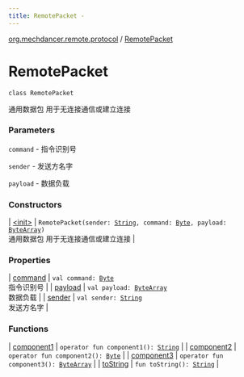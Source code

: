 ```yaml
---
title: RemotePacket - 
---
```


[org.mechdancer.remote.protocol](../index.html) / [RemotePacket](./index.html)

# RemotePacket

`class RemotePacket`

通用数据包
用于无连接通信或建立连接

### Parameters

`command` - 指令识别号

`sender` - 发送方名字

`payload` - 数据负载

### Constructors

| [&lt;init&gt;](-init-.html) | `RemotePacket(sender: `[`String`](https://kotlinlang.org/api/latest/jvm/stdlib/kotlin/-string/index.html)`, command: `[`Byte`](https://kotlinlang.org/api/latest/jvm/stdlib/kotlin/-byte/index.html)`, payload: `[`ByteArray`](https://kotlinlang.org/api/latest/jvm/stdlib/kotlin/-byte-array/index.html)`)`<br>通用数据包 用于无连接通信或建立连接 |

### Properties

| [command](command.html) | `val command: `[`Byte`](https://kotlinlang.org/api/latest/jvm/stdlib/kotlin/-byte/index.html)<br>指令识别号 |
| [payload](payload.html) | `val payload: `[`ByteArray`](https://kotlinlang.org/api/latest/jvm/stdlib/kotlin/-byte-array/index.html)<br>数据负载 |
| [sender](sender.html) | `val sender: `[`String`](https://kotlinlang.org/api/latest/jvm/stdlib/kotlin/-string/index.html)<br>发送方名字 |

### Functions

| [component1](component1.html) | `operator fun component1(): `[`String`](https://kotlinlang.org/api/latest/jvm/stdlib/kotlin/-string/index.html) |
| [component2](component2.html) | `operator fun component2(): `[`Byte`](https://kotlinlang.org/api/latest/jvm/stdlib/kotlin/-byte/index.html) |
| [component3](component3.html) | `operator fun component3(): `[`ByteArray`](https://kotlinlang.org/api/latest/jvm/stdlib/kotlin/-byte-array/index.html) |
| [toString](to-string.html) | `fun toString(): `[`String`](https://kotlinlang.org/api/latest/jvm/stdlib/kotlin/-string/index.html) |


